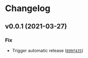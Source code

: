 # Changelog

<!--next-version-placeholder-->

## v0.0.1 (2021-03-27)
### Fix
* Trigger automatic release ([`899f435`](https://github.com/vberlier/pigstep/commit/899f435251b7b69924470912373f6b6390a75416))
